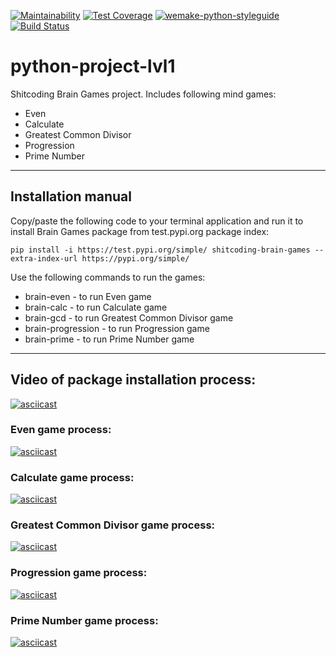 [![Maintainability](https://api.codeclimate.com/v1/badges/6f06129c524c901a745f/maintainability)](https://codeclimate.com/github/shitcoding/python-project-lvl1/maintainability) [![Test Coverage](https://api.codeclimate.com/v1/badges/6f06129c524c901a745f/test_coverage)](https://codeclimate.com/github/shitcoding/python-project-lvl1/test_coverage) [![wemake-python-styleguide](https://img.shields.io/badge/style-wemake-000000.svg)](https://github.com/wemake-services/wemake-python-styleguide) [![Build Status](https://travis-ci.org/shitcoding/python-project-lvl1.svg?branch=master)](https://travis-ci.org/shitcoding/python-project-lvl1)

# python-project-lvl1
Shitcoding Brain Games project.
Includes following mind games:
* Even
* Calculate
* Greatest Common Divisor
* Progression
* Prime Number

---
## Installation manual
Copy/paste the following code to your terminal application and run it to install Brain Games package from test.pypi.org package index:

`pip install -i https://test.pypi.org/simple/ shitcoding-brain-games --extra-index-url https://pypi.org/simple/`

Use the following commands to run the games:
* brain-even - to run Even game
* brain-calc - to run Calculate game
* brain-gcd - to run Greatest Common Divisor game
* brain-progression - to run Progression game
* brain-prime - to run Prime Number game

---
## Video of package installation process:
[![asciicast](https://asciinema.org/a/328965.svg)](https://asciinema.org/a/328965)


### Even game process:
[![asciicast](https://asciinema.org/a/328970.svg)](https://asciinema.org/a/328970)


### Calculate game process:
[![asciicast](https://asciinema.org/a/328972.svg)](https://asciinema.org/a/328972)


### Greatest Common Divisor game process:
[![asciicast](https://asciinema.org/a/328975.svg)](https://asciinema.org/a/328975)


### Progression game process:
[![asciicast](https://asciinema.org/a/328985.svg)](https://asciinema.org/a/328985)


### Prime Number game process:
[![asciicast](https://asciinema.org/a/328987.svg)](https://asciinema.org/a/328987)